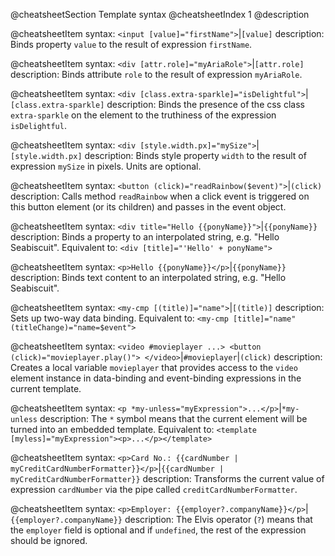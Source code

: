 @cheatsheetSection
Template syntax
@cheatsheetIndex 1
@description

@cheatsheetItem
syntax:
`<input [value]="firstName">`|`[value]`
description:
Binds property `value` to the result of expression `firstName`.

@cheatsheetItem
syntax:
`<div [attr.role]="myAriaRole">`|`[attr.role]`
description:
Binds attribute `role` to the result of expression `myAriaRole`.

@cheatsheetItem
syntax:
`<div [class.extra-sparkle]="isDelightful">`|`[class.extra-sparkle]`
description:
Binds the presence of the css class `extra-sparkle` on the element to the truthiness of the expression `isDelightful`.

@cheatsheetItem
syntax:
`<div [style.width.px]="mySize">`|`[style.width.px]`
description:
Binds style property `width` to the result of expression `mySize` in pixels. Units are optional.

@cheatsheetItem
syntax:
`<button (click)="readRainbow($event)">`|`(click)`
description:
Calls method `readRainbow` when a click event is triggered on this button element (or its children) and passes in the event object.

@cheatsheetItem
syntax:
`<div title="Hello {{ponyName}}">`|`{{ponyName}}`
description:
Binds a property to an interpolated string, e.g. "Hello Seabiscuit". Equivalent to:
`<div [title]="'Hello' + ponyName">`

@cheatsheetItem
syntax:
`<p>Hello {{ponyName}}</p>`|`{{ponyName}}`
description:
Binds text content to an interpolated string, e.g. "Hello Seabiscuit".

@cheatsheetItem
syntax:
`<my-cmp [(title)]="name">`|`[(title)]`
description:
Sets up two-way data binding. Equivalent to: `<my-cmp [title]="name" (titleChange)="name=$event">`

@cheatsheetItem
syntax:
`<video #movieplayer ...>
  <button (click)="movieplayer.play()">
</video>`|`#movieplayer`|`(click)`
description:
Creates a local variable `movieplayer` that provides access to the `video` element instance in data-binding and event-binding expressions in the current template.

@cheatsheetItem
syntax:
`<p *my-unless="myExpression">...</p>`|`*my-unless`
description:
The `*` symbol means that the current element will be turned into an embedded template. Equivalent to:
`<template [myless]="myExpression"><p>...</p></template>`

@cheatsheetItem
syntax:
`<p>Card No.: {{cardNumber | myCreditCardNumberFormatter}}</p>`|`{{cardNumber | myCreditCardNumberFormatter}}`
description:
Transforms the current value of expression `cardNumber` via the pipe called `creditCardNumberFormatter`.

@cheatsheetItem
syntax:
`<p>Employer: {{employer?.companyName}}</p>`|`{{employer?.companyName}}`
description:
The Elvis operator (`?`) means that the `employer` field is optional and if `undefined`, the rest of the expression should be ignored.
